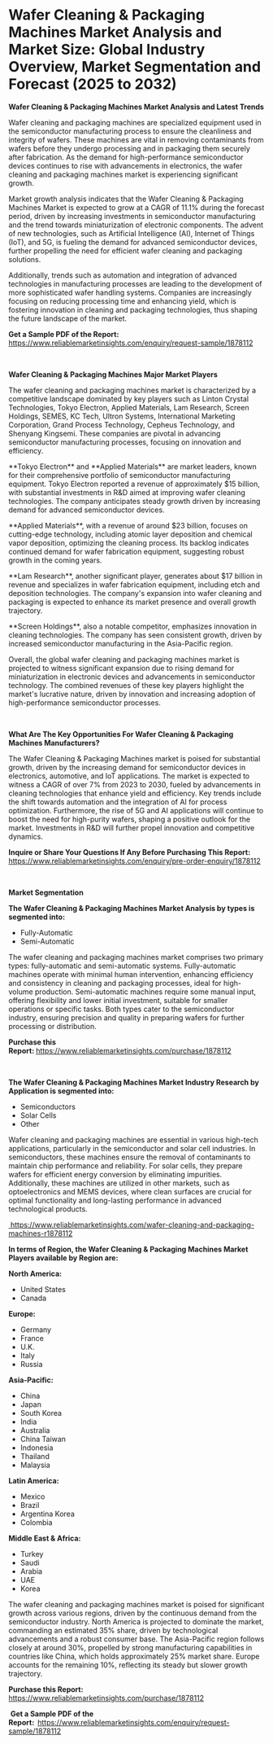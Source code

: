 <p><h1>Wafer Cleaning & Packaging Machines Market Analysis and Market Size: Global Industry Overview, Market Segmentation and Forecast (2025 to 2032)</h1></p><p><strong>Wafer Cleaning & Packaging Machines Market Analysis and Latest Trends</strong></p>
<p><p>Wafer cleaning and packaging machines are specialized equipment used in the semiconductor manufacturing process to ensure the cleanliness and integrity of wafers. These machines are vital in removing contaminants from wafers before they undergo processing and in packaging them securely after fabrication. As the demand for high-performance semiconductor devices continues to rise with advancements in electronics, the wafer cleaning and packaging machines market is experiencing significant growth.</p><p>Market growth analysis indicates that the Wafer Cleaning & Packaging Machines Market is expected to grow at a CAGR of 11.1% during the forecast period, driven by increasing investments in semiconductor manufacturing and the trend towards miniaturization of electronic components. The advent of new technologies, such as Artificial Intelligence (AI), Internet of Things (IoT), and 5G, is fueling the demand for advanced semiconductor devices, further propelling the need for efficient wafer cleaning and packaging solutions.</p><p>Additionally, trends such as automation and integration of advanced technologies in manufacturing processes are leading to the development of more sophisticated wafer handling systems. Companies are increasingly focusing on reducing processing time and enhancing yield, which is fostering innovation in cleaning and packaging technologies, thus shaping the future landscape of the market.</p></p>
<p><strong>Get a Sample PDF of the Report:&nbsp;</strong> <a href="https://www.reliablemarketinsights.com/enquiry/request-sample/1878112?utm_campaign=2240&utm_medium=2&utm_source=Github&utm_content=ia&utm_term=12042025&utm_id=wafer-cleaning-packaging-machines">https://www.reliablemarketinsights.com/enquiry/request-sample/1878112</a></p>
<p>&nbsp;</p>
<p><strong>Wafer Cleaning & Packaging Machines Major Market Players</strong></p>
<p><p>The wafer cleaning and packaging machines market is characterized by a competitive landscape dominated by key players such as Linton Crystal Technologies, Tokyo Electron, Applied Materials, Lam Research, Screen Holdings, SEMES, KC Tech, Ultron Systems, International Marketing Corporation, Grand Process Technology, Cepheus Technology, and Shenyang Kingsemi. These companies are pivotal in advancing semiconductor manufacturing processes, focusing on innovation and efficiency.</p><p>**Tokyo Electron** and **Applied Materials** are market leaders, known for their comprehensive portfolio of semiconductor manufacturing equipment. Tokyo Electron reported a revenue of approximately $15 billion, with substantial investments in R&D aimed at improving wafer cleaning technologies. The company anticipates steady growth driven by increasing demand for advanced semiconductor devices. </p><p>**Applied Materials**, with a revenue of around $23 billion, focuses on cutting-edge technology, including atomic layer deposition and chemical vapor deposition, optimizing the cleaning process. Its backlog indicates continued demand for wafer fabrication equipment, suggesting robust growth in the coming years.</p><p>**Lam Research**, another significant player, generates about $17 billion in revenue and specializes in wafer fabrication equipment, including etch and deposition technologies. The company's expansion into wafer cleaning and packaging is expected to enhance its market presence and overall growth trajectory.</p><p>**Screen Holdings**, also a notable competitor, emphasizes innovation in cleaning technologies. The company has seen consistent growth, driven by increased semiconductor manufacturing in the Asia-Pacific region.</p><p>Overall, the global wafer cleaning and packaging machines market is projected to witness significant expansion due to rising demand for miniaturization in electronic devices and advancements in semiconductor technology. The combined revenues of these key players highlight the market's lucrative nature, driven by innovation and increasing adoption of high-performance semiconductor processes.</p></p>
<p>&nbsp;</p>
<p><strong>What Are The Key Opportunities For Wafer Cleaning & Packaging Machines Manufacturers?</strong></p>
<p><p>The Wafer Cleaning & Packaging Machines market is poised for substantial growth, driven by the increasing demand for semiconductor devices in electronics, automotive, and IoT applications. The market is expected to witness a CAGR of over 7% from 2023 to 2030, fueled by advancements in cleaning technologies that enhance yield and efficiency. Key trends include the shift towards automation and the integration of AI for process optimization. Furthermore, the rise of 5G and AI applications will continue to boost the need for high-purity wafers, shaping a positive outlook for the market. Investments in R&D will further propel innovation and competitive dynamics.</p></p>
<p><strong>Inquire or Share Your Questions If Any Before Purchasing This Report:</strong> <a href="https://www.reliablemarketinsights.com/enquiry/pre-order-enquiry/1878112?utm_campaign=2240&utm_medium=2&utm_source=Github&utm_content=ia&utm_term=12042025&utm_id=wafer-cleaning-packaging-machines">https://www.reliablemarketinsights.com/enquiry/pre-order-enquiry/1878112</a></p>
<p>&nbsp;</p>
<p><strong>Market Segmentation</strong></p>
<p><strong>The Wafer Cleaning & Packaging Machines Market Analysis by types is segmented into:</strong></p>
<p><ul><li>Fully-Automatic</li><li>Semi-Automatic</li></ul></p>
<p><p>The wafer cleaning and packaging machines market comprises two primary types: fully-automatic and semi-automatic systems. Fully-automatic machines operate with minimal human intervention, enhancing efficiency and consistency in cleaning and packaging processes, ideal for high-volume production. Semi-automatic machines require some manual input, offering flexibility and lower initial investment, suitable for smaller operations or specific tasks. Both types cater to the semiconductor industry, ensuring precision and quality in preparing wafers for further processing or distribution.</p></p>
<p><strong>Purchase this Report:&nbsp;</strong><a href="https://www.reliablemarketinsights.com/purchase/1878112?utm_campaign=2240&utm_medium=2&utm_source=Github&utm_content=ia&utm_term=12042025&utm_id=wafer-cleaning-packaging-machines">https://www.reliablemarketinsights.com/purchase/1878112</a></p>
<p>&nbsp;</p>
<p><strong>The Wafer Cleaning & Packaging Machines Market Industry Research by Application is segmented into:</strong></p>
<p><ul><li>Semiconductors</li><li>Solar Cells</li><li>Other</li></ul></p>
<p><p>Wafer cleaning and packaging machines are essential in various high-tech applications, particularly in the semiconductor and solar cell industries. In semiconductors, these machines ensure the removal of contaminants to maintain chip performance and reliability. For solar cells, they prepare wafers for efficient energy conversion by eliminating impurities. Additionally, these machines are utilized in other markets, such as optoelectronics and MEMS devices, where clean surfaces are crucial for optimal functionality and long-lasting performance in advanced technological products.</p></p>
<p><a href="https://www.reliablemarketinsights.com/wafer-cleaning-and-packaging-machines-r1878112?utm_campaign=2240&utm_medium=2&utm_source=Github&utm_content=ia&utm_term=12042025&utm_id=wafer-cleaning-packaging-machines">&nbsp;https://www.reliablemarketinsights.com/wafer-cleaning-and-packaging-machines-r1878112</a></p>
<p><strong>In terms of Region, the Wafer Cleaning & Packaging Machines Market Players available by Region are:</strong></p>
<p>
    <p> <strong> North America: </strong>
        <ul>
            <li>United States</li>
            <li>Canada</li>
        </ul>
        </p> 
    <p> <strong> Europe: </strong>
        <ul>
            <li>Germany</li>
            <li>France</li>
            <li>U.K.</li>
            <li>Italy</li>
            <li>Russia</li>
        </ul>
        </p> 
    <p> <strong> Asia-Pacific: </strong>
        <ul>
            <li>China</li>
            <li>Japan</li>
            <li>South Korea</li>
            <li>India</li>
            <li>Australia</li>
            <li>China Taiwan</li>
            <li>Indonesia</li>
            <li>Thailand</li>
            <li>Malaysia</li>
        </ul>
        </p> 
    <p> <strong> Latin America: </strong>
        <ul>
            <li>Mexico</li>
            <li>Brazil</li>
            <li>Argentina Korea</li>
            <li>Colombia</li>
        </ul>
        </p> 
    <p> <strong> Middle East & Africa: </strong>
        <ul>
            <li>Turkey</li>
            <li>Saudi</li>
            <li>Arabia</li>
            <li>UAE</li>
            <li>Korea</li>
        </ul>
    </p>
    </p>
<p><p>The wafer cleaning and packaging machines market is poised for significant growth across various regions, driven by the continuous demand from the semiconductor industry. North America is projected to dominate the market, commanding an estimated 35% share, driven by technological advancements and a robust consumer base. The Asia-Pacific region follows closely at around 30%, propelled by strong manufacturing capabilities in countries like China, which holds approximately 25% market share. Europe accounts for the remaining 10%, reflecting its steady but slower growth trajectory.</p></p>
<p><strong>Purchase this Report: </strong><a href="https://www.reliablemarketinsights.com/purchase/1878112?utm_campaign=2240&utm_medium=2&utm_source=Github&utm_content=ia&utm_term=12042025&utm_id=wafer-cleaning-packaging-machines">https://www.reliablemarketinsights.com/purchase/1878112</a></p>
<p>&nbsp;<strong>Get a Sample PDF of the Report:&nbsp;&nbsp;</strong><a href="https://www.reliablemarketinsights.com/enquiry/request-sample/1878112?utm_campaign=2240&utm_medium=2&utm_source=Github&utm_content=ia&utm_term=12042025&utm_id=wafer-cleaning-packaging-machines">https://www.reliablemarketinsights.com/enquiry/request-sample/1878112</a></p>
<p><strong></strong></p>
<p><p></p><p></p><p></p></p>